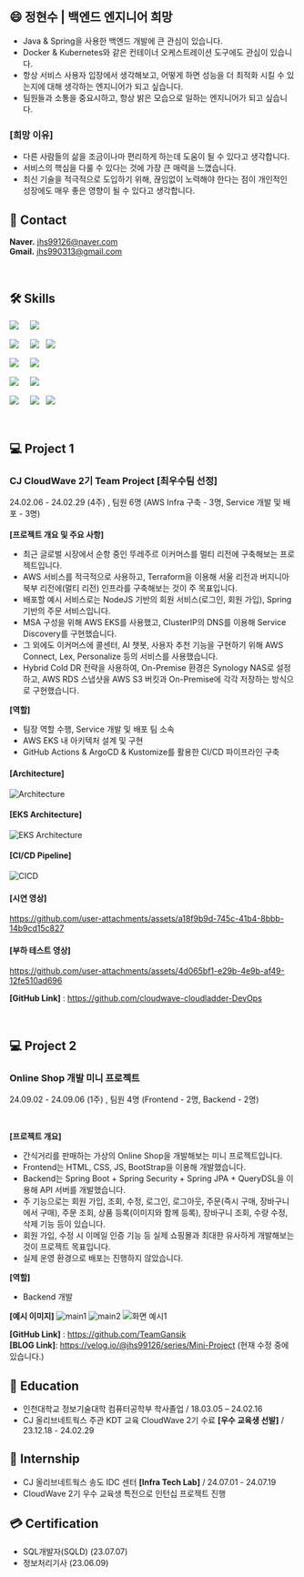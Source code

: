 ## 😄 정현수 | 백엔드 엔지니어 희망
- Java & Spring을 사용한 백엔드 개발에 큰 관심이 있습니다.
- Docker & Kubernetes와 같은 컨테이너 오케스트레이션 도구에도 관심이 있습니다.
- 항상 서비스 사용자 입장에서 생각해보고, 어떻게 하면 성능을 더 최적화 시킬 수 있는지에 대해 생각하는 엔지니어가 되고 싶습니다.
- 팀원들과 소통을 중요시하고, 항상 밝은 모습으로 일하는 엔지니어가 되고 싶습니다.

### **[희망 이유]**
- 다른 사람들의 삶을 조금이나마 편리하게 하는데 도움이 될 수 있다고 생각합니다.
- 서비스의 핵심을 다룰 수 있다는 것에 가장 큰 매력을 느꼈습니다.
- 최신 기술을 적극적으로 도입하기 위해, 끊임없이 노력해야 한다는 점이 개인적인 성장에도 매우 좋은 영향이 될 수 있다고 생각합니다.
&nbsp;  


## 📧 Contact
**Naver.** jhs99126@naver.com        
**Gmail.** jhs990313@gmail.com   

&nbsp;

## 🛠️ Skills  

<img src="https://img.shields.io/badge/Languate-848484"/>&nbsp;&nbsp;&nbsp;&nbsp; 
<img src="https://img.shields.io/badge/Java-007396?style=flat-square&logo=java&logoColor=white"/>  

<img src="https://img.shields.io/badge/Web-Backend-848484"/>&nbsp;&nbsp;&nbsp;&nbsp; 
<img src="https://img.shields.io/badge/Spring-6DB33F?style=flat-square&logo=spring&logoColor=white"/> &nbsp; <img src="https://img.shields.io/badge/Spring%20Boot-6DB33F?style=flat-square&logo=springboot&logoColor=white">  

<img src="https://img.shields.io/badge/DataBase-848484"/>&nbsp;&nbsp;&nbsp;&nbsp; 
<img src="https://img.shields.io/badge/MySQL-4479A1?style=flat-square&logo=mysql&logoColor=white"/>

<img src="https://img.shields.io/badge/Cloud-848484"/>&nbsp;&nbsp;&nbsp;&nbsp;
<img src="https://img.shields.io/badge/AWS-232F3E?style=flat-square&logo=amazonaws&logoColor=white"/>

<img src="https://img.shields.io/badge/Container Orchestration-848484"/>&nbsp;&nbsp;&nbsp;&nbsp;  <img src="https://img.shields.io/badge/Docker-2496ED?style=flat-square&logo=docker&logoColor=white">&nbsp;&nbsp; 
<img src="https://img.shields.io/badge/Kubernetes-326CE5?style=flat-square&logo=kubernetes&logoColor=white">

<br>
  
## 💻 Project 1

### CJ CloudWave 2기 Team Project [최우수팀 선정]
24.02.06 - 24.02.29 (4주) , 팀원 6명 (AWS Infra 구축 - 3명, Service 개발 및 배포 - 3명) 
<br>
<br>
**[프로젝트 개요 및 주요 사항]**
- 최근 글로벌 시장에서 순항 중인 뚜레주르 이커머스를 멀티 리전에 구축해보는 프로젝트입니다.
- AWS 서비스를 적극적으로 사용하고, Terraform을 이용해 서울 리전과 버지니아 북부 리전에(멀티 리전) 인프라를 구축해보는 것이 주 목표입니다.
- 배포할 예시 서비스로는 NodeJS 기반의 회원 서비스(로그인, 회원 가입), Spring 기반의 주문 서비스입니다.
- MSA 구성을 위해 AWS EKS를 사용했고, ClusterIP의 DNS를 이용해 Service Discovery를 구현했습니다.
- 그 외에도 이커머스에 콜센터, AI 챗봇, 사용자 추천 기능을 구현하기 위해 AWS Connect, Lex, Personalize 등의 서비스를 사용했습니다.
- Hybrid Cold DR 전략을 사용하여, On-Premise 환경은 Synology NAS로 설정하고, AWS RDS 스냅샷을 AWS S3 버킷과 On-Premise에 각각 저장하는 방식으로 구현했습니다.

**[역할]**
- 팀장 역할 수행, Service 개발 및 배포 팀 소속
- AWS EKS 내 아키텍처 설계 및 구현
- GitHub Actions & ArgoCD & Kustomize를 활용한 CI/CD 파이프라인 구축

#### **[Architecture]**
![Architecture](https://github.com/user-attachments/assets/19bbe38c-6a64-4460-a7aa-30ea1619be74)

#### **[EKS Architecture]**
![EKS Architecture](https://github.com/user-attachments/assets/01f15585-5c2b-46d7-baa1-8b9e97f2164f)

#### **[CI/CD Pipeline]**
![CICD](https://github.com/user-attachments/assets/2313b2df-ff10-408f-a545-dfc248fc1feb)

#### **[시연 영상]**
https://github.com/user-attachments/assets/a18f9b9d-745c-41b4-8bbb-14b9cd15c827

#### **[부하 테스트 영상]**
https://github.com/user-attachments/assets/4d065bf1-e29b-4e9b-af49-12fe510ad696





**[GitHub Link]** : https://github.com/cloudwave-cloudladder-DevOps


&nbsp;  
## 💻 Project 2

### Online Shop 개발 미니 프로젝트 
24.09.02 - 24.09.06 (1주) , 팀원 4명 (Frontend - 2명, Backend - 2명) 

<br>

**[프로젝트 개요]**
- 간식거리를 판매하는 가상의 Online Shop을 개발해보는 미니 프로젝트입니다.
- Frontend는 HTML, CSS, JS, BootStrap을 이용해 개발했습니다.
- Backend는 Spring Boot + Spring Security + Spring JPA + QueryDSL을 이용해 API 서버를 개발했습니다.
- 주 기능으로는 회원 가입, 조회, 수정, 로그인, 로그아웃, 주문(즉시 구매, 장바구니에서 구매), 주문 조회, 상품 등록(이미지와 함께 등록), 장바구니 조회, 수량 수정, 삭제 기능 등이 있습니다.
- 회원 가입, 수정 시 이메일 인증 기능 등 실제 쇼핑몰과 최대한 유사하게 개발해보는 것이 프로젝트 목표입니다.
- 실제 운영 환경으로 배포는 진행하지 않았습니다.

**[역할]**
- Backend 개발

**[예시 이미지]**
![main1](https://github.com/user-attachments/assets/123eefcf-4a04-4c3d-ad5d-fc4f8a7688d6)
![main2](https://github.com/user-attachments/assets/5fd14253-f4a2-45f6-b400-3f63cfb80dfc)
![화면 예시1](https://github.com/user-attachments/assets/70223615-8cc8-4a8d-a7f5-3658faca71a8)

**[GitHub Link]** : https://github.com/TeamGansik
<br>
**[BLOG Link]**: https://velog.io/@jhs99126/series/Mini-Project  (현재 수정 중에 있습니다.)
&nbsp;  

## 📙 Education
- 인천대학교 정보기술대학 컴퓨터공학부 학사졸업  / 18.03.05 – 24.02.16
- CJ 올리브네트웍스 주관 KDT 교육 CloudWave 2기 수료 **[우수 교육생 선발]** / 23.12.18 - 24.02.29

## 💼 Internship
- CJ 올리브네트웍스 송도 IDC 센터 **[Infra Tech Lab]** / 24.07.01 - 24.07.19
- CloudWave 2기 우수 교육생 특전으로 인턴십 프로젝트 진행

## 💳 Certification
- SQL개발자(SQLD) (23.07.07)
- 정보처리기사 (23.06.09)



